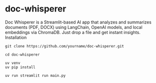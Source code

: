 # doc-whisperer
Doc Whisperer is a Streamlit-based AI app that analyzes and summarizes documents (PDF, DOCX) using LangChain, OpenAI models, and local embeddings via ChromaDB. Just drop a file and get instant insights.
Installation
```aiignore
git clone https://github.com/yourname/doc-whisperer.git

cd doc-whisperer

uv venv
uv pip install

uv run streamlit run main.py
```